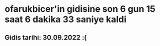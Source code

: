 # ofarukbicer'in gidisine son 6 gun 15 saat 6 dakika 33 saniye kaldi

## Gidis tarihi: 30.09.2022 :(